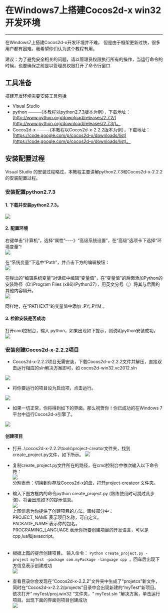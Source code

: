 # 在Windows7上搭建Cocos2d-x win32开发环境
---

在Windows7上搭建Cocos2d-x开发环境并不难， 但是由于框架更新过快，很多用户都有困难。我希望你们认为这个教程有用。

建议：为了避免安全相关的问题，请以管理员权限执行所有的操作，当运行命令的时候，也要确保之前是以管理员权限打开了命令行窗口.


## 工具准备

搭建开发环境需要安装工具包括

- Visual Studio    
- python  ———(本教程以python2.7.3版本为例），下载地址：[http://www.python.org/download/releases/2.7.2/](http://www.python.org/download/releases/2.7.3/)。     
- Cocos2d-x ———(本教程以Cocos2d-x-2.2.2版本为例），下载地址：[https://code.google.com/p/cocos2d-x/downloads/list](https://code.google.com/p/cocos2d-x/downloads/list)。
    
## 安装配置过程
Visual Studio 的安装过程略过，本教程主要讲解python2.7.3和Cocos2d-x-2.2.2的安装配置过程。
### 安装配置python2.7.3
#### 1. 下载并安装python2.7.3。         
![](./res/python1.png)
#### 2. 配置环境

右键单击“计算机”，选择“属性”----》“高级系统设置”，在“高级”选项卡下选择“环境变量”!      
![](./res/python-env1.jpg)       

在“系统变量”下选中“Path”，并点击下方的编辑按钮：    
![](./res/python-env2.jpg)      

在弹出的“编辑系统变量”对话框中编辑“变量值”，在“变量值”的后面添加Python的安装路径（D:\Program Files (x86)\Python27），用英文分号（;）将其与后面的其他内容隔开。    
![](./res/python-env3.jpg)   

同样地，在“PATHEXT“的变量值中添加 .PY;.PYM 。

#### 3. 检验安装是否成功
打开cmd控制台，输入 python，如果出现如下提示，则说明python安装成功。
![](./res/python-env4.jpg)

### 安装创建Cocos2d-x-2.2.2项目

- Cocos2d-x-2.2.2项目无需安装，下载Cocos2d-x-2.2.2文件并解压，直接双击运行相应的sln解决方案即可，如 cocos2d-win32.vc2012.sln       
     
![](./res/cocos2dx.jpg)   

- 将你要运行的项目设为启动项，点击运行。

![](./res/test.jpg)

- 如果一切正常，你将得到如下的界面。那么祝贺你！你已成功的在Windows 7平台中运行Cocos2d-x引擎了。

![](./res/testcpp.jpg)


#### 创建项目

- 打开..\cocos2d-x-2.2.2\tools\project-creator文件夹，找到create_project.py文件，如下所示。
![](./res/cocos2dx1.jpg)

- 复制create_project.py文件所在的路径，在cmd控制台中依次输入以下命令符：          
![](./res/cmd1.jpg)      
分别表示：切换到你存放Cocos2d-x的盘，打开project-createor 文件夹。

- 输入下图方框内的命令python create_project.py (熟练使用时可跳过此步骤)，将会出现如下的提示信息。         
![](./res/cmd2.jpg)       
上图信息为你提供了创建项目的方法，画线部分中：       
   PROJECT_NAME 表示项目名称，可自定义。           
   PACKAGE_NAME  表示你的包名。           
   PROGRAMING_LANGUAGE  表示你所要创建项目的开发语言，可以是cpp,lua和javascript。           
　　
- 根据上图的提示创建项目。
输入命令： `Python create_project.py -project myTest -package com.myPackage -language cpp `，回车后出现下方信息表示创建成功           
![](./res/cmd4.jpg)

- 查看目录你会发现在“Cocos2d-x-2.2.2”文件夹中生成了“projetcs”新文件，同时在“Cocos2d-x-2.2.2/projects”目录中会出现新建的“myTest”新项目。依次打开“ myTest/proj.win32 ”文件夹，“ myTest.sln ”解决方案，单击运行项目。出现下面的界面则项目创建成功        
![](./res/hello.jpg)









 
